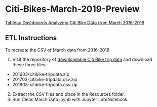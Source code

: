 # Citi-Bikes-March-2019-Preview
[Tableau Dashboards Analyzing Citi Bike Data from March 2016-2018](https://public.tableau.com/profile/martin.carriel#!/vizhome/CitiBikesMarch2016-19/CitiBikeMarch2019MonthlyPreview)

## ETL Instructions
To recreate the CSV of March data from 2016-2018:
1. Visit the repository of [downloadable Citi Bike trip data](https://s3.amazonaws.com/tripdata/index.html) and download these three files: 
* 201603-citibike-tripdata.zip
* 201703-citibike-tripdata.csv.zip
* 201803-citibike-tripdata.csv.zip
2. Extract the CSV files and place in the Resources folder.
3. Run Clean March Data.ipynb with Jupyter Lab/Notebook.
